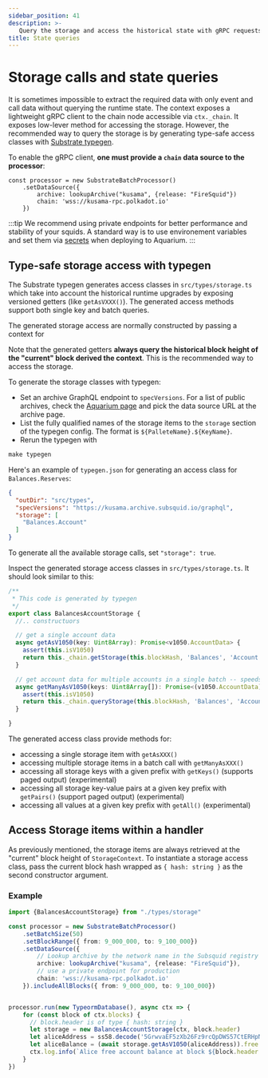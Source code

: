```yaml
---
sidebar_position: 41
description: >-
   Query the storage and access the historical state with gRPC requests to the node
title: State queries
---
```


# Storage calls and state queries

It is sometimes impossible to extract the required data with only event and call data without querying the runtime state.
The context exposes a lightweight gRPC client to the chain node accessible via `ctx._chain`. 
It exposes low-lever method for accessing the storage. However, the recommended way to query the storage is by generating type-safe access classes with [Substrate typegen](/develop-a-squid/typegen). 

To enable the gRPC client, **one must provide a `chain` data source to the processor**:

```typescipt
const processor = new SubstrateBatchProcessor()
    .setDataSource({
        archive: lookupArchive("kusama", {release: "FireSquid"})
        chain: 'wss://kusama-rpc.polkadot.io'
    })
```

:::tip
We recommend using private endpoints for better performance and stability of your squids. A standard way is to use environement variables and set them via [secrets](/deploy-a-squid/env-variables#secrets) when deploying to Aquarium.
:::

## Type-safe storage access with typegen

The Substrate typegen generates access classes in `src/types/storage.ts` which take into account the historical runtime upgrades by exposing versioned getters (like `getAsVXXX()`). The generated access methods support both single key and batch queries. 

The generated storage access are normally constructed by passing a context for 

Note that the generated getters **always query the historical block height of the "current" block derived the context**. This is the recommended way to access the storage.

To generate the storage classes with typegen:

* Set an archive GraphQL endpoint to `specVersions`. For a list of public archives, check the [Aquarium page](https://app.subsquid.io/aquarium/archives) and pick the data source URL at the archive page.
* List the fully qualified names of the storage items to the `storage` section of the typegen config. The format is `${PalleteName}.${KeyName}`.
* Rerun the typegen with

```ts
make typegen
```

Here's an example of `typegen.json` for generating an access class for `Balances.Reserves`:

```json title=typegen.json
{
  "outDir": "src/types",
  "specVersions": "https://kusama.archive.subsquid.io/graphql", 
  "storage": [
    "Balances.Account"
  ]
}
```
To generate all the available storage calls, set `"storage": true`.


Inspect the generated storage access classes in `src/types/storage.ts`. It should look similar to this:

```typescript title=src/types/storage.ts
/**
 * This code is generated by typegen
 */
export class BalancesAccountStorage {
  //.. constructuors

  // get a single account data
  async getAsV1050(key: Uint8Array): Promise<v1050.AccountData> {
    assert(this.isV1050)
    return this._chain.getStorage(this.blockHash, 'Balances', 'Account', key)
  }

  // get account data for multiple accounts in a single batch -- speeds up processing a lot 
  async getManyAsV1050(keys: Uint8Array[]): Promise<(v1050.AccountData)[]> {
    assert(this.isV1050)
    return this._chain.queryStorage(this.blockHash, 'Balances', 'Account', keys.map(k => [k]))
  }

}
```

The generated access class provide methods for:

- accessing a single storage item with `getAsXXX()`
- accessing multiple storage items in a batch call with `getManyAsXXX()`
- accessing all storage keys with a given prefix with `getKeys()` (supports paged output) (experimental)
- accessing all storage key-value pairs at a given key prefix with `getPairs()` (support paged output) (experimental)
- accessing all values at a given key prefix with `getAll()` (experimental)


## Access Storage items within a handler

As previously mentioned, the storage items are always retrieved at the "current" block height of `StorageContext`. To instantiate a storage access class, pass the current block hash wrapped as `{ hash: string }` as the second constructor argument.

### Example

```typescript title=processor.ts
import {BalancesAccountStorage} from "./types/storage"

const processor = new SubstrateBatchProcessor()
    .setBatchSize(50)
    .setBlockRange({ from: 9_000_000, to: 9_100_000})
    .setDataSource({
        // Lookup archive by the network name in the Subsquid registry
        archive: lookupArchive("kusama", {release: "FireSquid"}),
        // use a private endpoint for production
        chain: 'wss://kusama-rpc.polkadot.io'
    }).includeAllBlocks({ from: 9_000_000, to: 9_100_000})


processor.run(new TypeormDatabase(), async ctx => {
    for (const block of ctx.blocks) { 
      // block.header is of type { hash: string }
      let storage = new BalancesAccountStorage(ctx, block.header)
      let aliceAddress = ss58.decode('5GrwvaEF5zXb26Fz9rcQpDWS57CtERHpNehXCPcNoHGKutQY').bytes
      let aliceBalance = (await storage.getAsV1050(aliceAddress)).free
      ctx.log.info(`Alice free account balance at block ${block.header.height}: ${aliceBalance.toString()}`)
    }
})
```
